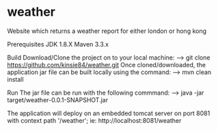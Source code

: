 # weather
Website which returns a weather report for either london or hong kong

Prerequisites
JDK 1.8.X
Maven 3.3.x

Build
Download/Clone the project on to your local machine:
--> git clone https://github.com/kinsie84/weather.git
Once cloned/downloaded, the application jar file can be built locally using the command: 
--> mvn clean install

Run
The jar file can be run with the following commmand:
--> java -jar target/weather-0.0.1-SNAPSHOT.jar

The application will deploy on an embedded tomcat server on port 8081 with context path '/weather';
ie: http://localhost:8081/weather
